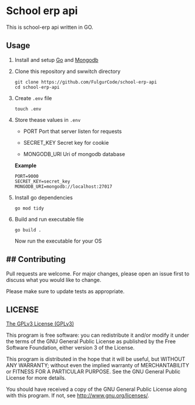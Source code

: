 # School erp api

This is school-erp api written in GO.

## Usage

1. Install and setup [Go](https://go.dev/doc/install) and [Mongodb](https://www.mongodb.com/docs/manual/installation/)

2. Clone this repository and swwitch directory
   
   ```shell
   git clone https://github.com/FulgurCode/school-erp-api
   cd school-erp-api
   ```

3. Create `.env` file
   
   ```shell
   touch .env
   ```

4. Store thease values in `.env`
   
   * PORT
     Port that server listen for requests
   
   * SECRET_KEY
     Secret key for cookie
   
   * MONGODB_URI
     Uri of mongodb database
   
   **Example**
   
   ```env
   PORT=9000
   SECRET_KEY=secret_key
   MONGODB_URI=mongodb://localhost:27017
   ```

5. Install go dependencies
   
   ```shell
   go mod tidy
   ```

6. Build and run executable file
   
   ```shell
   go build .
   ```
   
   Now run the executable for your OS

## ## Contributing

Pull requests are welcome. For major changes, please open an issue first
to discuss what you would like to change.

Please make sure to update tests as appropriate.

## LICENSE

[The GPLv3 License (GPLv3)](LICENSE)

This program is free software: you can redistribute it and/or modify
it under the terms of the GNU General Public License as published by
the Free Software Foundation, either version 3 of the License.

This program is distributed in the hope that it will be useful,
but WITHOUT ANY WARRANTY; without even the implied warranty of
MERCHANTABILITY or FITNESS FOR A PARTICULAR PURPOSE.  See the
GNU General Public License for more details.

You should have received a copy of the GNU General Public License
along with this program.  If not, see <http://www.gnu.org/licenses/>.
